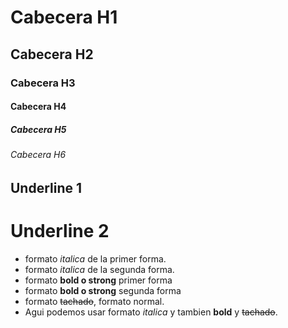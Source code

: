 # Cabecera H1
## Cabecera H2
### Cabecera H3
#### Cabecera H4
##### Cabecera H5
###### Cabecera H6

Underline 1
-----------

Underline 2
===========

- formato *italica* de la primer forma.
- formato _italica_ de la segunda forma.
- formato **bold o strong** primer forma
- formato __bold o strong__ segunda forma
- formato ~~tachado~~, formato normal.
- Agui podemos usar formato *italica* y tambien **bold** y ~~tachado~~. 
